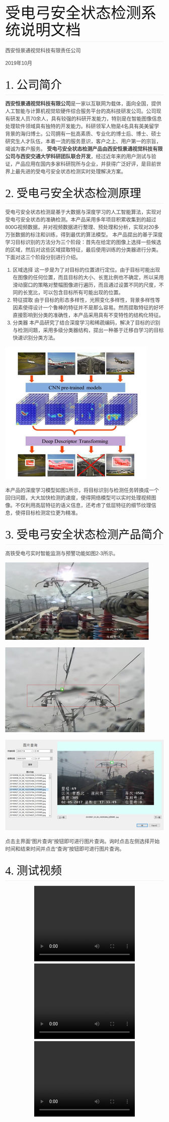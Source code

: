 <style>
body{
    margin: 0 auto;
    font-family: "Microsoft YaHei", arial,sans-serif;
    color: #444444;
    line-height: 1;
    padding: 30px;
}
@media screen and (min-width: 768px) {
    body {
        width: 748px;
        margin: 10px auto;
    }
}
h1, h2, h3, h4 {
    color: #111111;
    font-weight: 400;
    margin-top: 1em;
}

h1, h2, h3, h4, h5 {
	font-family: Georgia, Palatino, serif;
}
h1, h2, h3, h4, h5, p , dl{
    margin-bottom: 16px;
    padding: 0;
}
h1 {
    font-size: 48px;
    line-height: 54px;
}
h2 {
    font-size: 36px;
    line-height: 42px;
}
h1, h2 {
    border-bottom: 1px solid #EFEAEA;
    padding-bottom: 10px;
}
h3 {
    font-size: 24px;
    line-height: 30px;
}
h4 {
    font-size: 21px;
    line-height: 26px;
}
h5 {
    font-size: 18px;
    list-style: 23px;
}
a {
    color: #0099ff;
    margin: 0;
    padding: 0;
    vertical-align: baseline;
}
a:hover {
    text-decoration: none;
    color: #ff6600;
}
a:visited {
    /*color: purple;*/
}
ul, ol {
    padding: 0;
    padding-left: 24px;
    margin: 0;
}
li {
    line-height: 24px;
}
p, ul, ol {
    font-size: 16px;
    line-height: 24px;
}

ol ol, ul ol {
    list-style-type: lower-roman;
}

/*pre {
    padding: 0px 24px;
    max-width: 800px;
    white-space: pre-wrap;
}
code {
    font-family: Consolas, Monaco, Andale Mono, monospace;
    line-height: 1.5;
    font-size: 13px;
}*/

code, pre {
    border-radius: 3px;
    background-color:#f7f7f7;
    color: inherit;
}

code {
    font-family: Consolas, Monaco, Andale Mono, monospace;
    margin: 0 2px;
}

pre {
    line-height: 1.7em;
    overflow: auto;
    padding: 6px 10px;
    border-left: 5px solid #6CE26C;
}

pre > code {
    border: 0;
    display: inline;
    max-width: initial;
    padding: 0;
    margin: 0;
    overflow: initial;
    line-height: inherit;
    font-size: .85em;
    white-space: pre;
    background: 0 0;

}

code {
    color: #666555;
}


/** markdown preview plus 对于代码块的处理有些问题, 所以使用统一的颜色 */
/*code .keyword {
  color: #8959a8;
}

code .number {
  color: #f5871f;
}

code .comment {
  color: #998
}*/

aside {
    display: block;
    float: right;
    width: 390px;
}
blockquote {
    border-left:.5em solid #eee;
    padding: 0 0 0 2em;
    margin-left:0;
}
blockquote  cite {
    font-size:14px;
    line-height:20px;
    color:#bfbfbf;
}
blockquote cite:before {
    content: '\2014 \00A0';
}

blockquote p {
    color: #666;
}
hr {
    text-align: left;
    color: #999;
    height: 2px;
    padding: 0;
    margin: 16px 0;
    background-color: #e7e7e7;
    border: 0 none;
}

dl {
    padding: 0;
}

dl dt {
    padding: 10px 0;
    margin-top: 16px;
    font-size: 1em;
    font-style: italic;
    font-weight: bold;
}

dl dd {
    padding: 0 16px;
    margin-bottom: 16px;
}

dd {
    margin-left: 0;
}

/* Code below this line is copyright Twitter Inc. */

button,
input,
select,
textarea {
    font-size: 100%;
    margin: 0;
    vertical-align: baseline;
    *vertical-align: middle;
}
button, input {
    line-height: normal;
    *overflow: visible;
}
button::-moz-focus-inner, input::-moz-focus-inner {
    border: 0;
    padding: 0;
}
button,
input[type="button"],
input[type="reset"],
input[type="submit"] {
    cursor: pointer;
    -webkit-appearance: button;
}
input[type=checkbox], input[type=radio] {
    cursor: pointer;
}
/* override default chrome & firefox settings */
input:not([type="image"]), textarea {
    -webkit-box-sizing: content-box;
    -moz-box-sizing: content-box;
    box-sizing: content-box;
}

input[type="search"] {
    -webkit-appearance: textfield;
    -webkit-box-sizing: content-box;
    -moz-box-sizing: content-box;
    box-sizing: content-box;
}
input[type="search"]::-webkit-search-decoration {
    -webkit-appearance: none;
}
label,
input,
select,
textarea {
    font-family: "Helvetica Neue", Helvetica, Arial, sans-serif;
    font-size: 13px;
    font-weight: normal;
    line-height: normal;
    margin-bottom: 18px;
}
input[type=checkbox], input[type=radio] {
    cursor: pointer;
    margin-bottom: 0;
}
input[type=text],
input[type=password],
textarea,
select {
    display: inline-block;
    width: 210px;
    padding: 4px;
    font-size: 13px;
    font-weight: normal;
    line-height: 18px;
    height: 18px;
    color: #808080;
    border: 1px solid #ccc;
    -webkit-border-radius: 3px;
    -moz-border-radius: 3px;
    border-radius: 3px;
}
select, input[type=file] {
    height: 27px;
    line-height: 27px;
}
textarea {
    height: auto;
}
/* grey out placeholders */
:-moz-placeholder {
    color: #bfbfbf;
}
::-webkit-input-placeholder {
    color: #bfbfbf;
}
input[type=text],
input[type=password],
select,
textarea {
    -webkit-transition: border linear 0.2s, box-shadow linear 0.2s;
    -moz-transition: border linear 0.2s, box-shadow linear 0.2s;
    transition: border linear 0.2s, box-shadow linear 0.2s;
    -webkit-box-shadow: inset 0 1px 3px rgba(0, 0, 0, 0.1);
    -moz-box-shadow: inset 0 1px 3px rgba(0, 0, 0, 0.1);
    box-shadow: inset 0 1px 3px rgba(0, 0, 0, 0.1);
}
input[type=text]:focus, input[type=password]:focus, textarea:focus {
    outline: none;
    border-color: rgba(82, 168, 236, 0.8);
    -webkit-box-shadow: inset 0 1px 3px rgba(0, 0, 0, 0.1), 0 0 8px rgba(82, 168, 236, 0.6);
    -moz-box-shadow: inset 0 1px 3px rgba(0, 0, 0, 0.1), 0 0 8px rgba(82, 168, 236, 0.6);
    box-shadow: inset 0 1px 3px rgba(0, 0, 0, 0.1), 0 0 8px rgba(82, 168, 236, 0.6);
}
/* buttons */
button {
    display: inline-block;
    padding: 4px 14px;
    font-family: "Helvetica Neue", Helvetica, Arial, sans-serif;
    font-size: 13px;
    line-height: 18px;
    -webkit-border-radius: 4px;
    -moz-border-radius: 4px;
    border-radius: 4px;
    -webkit-box-shadow: inset 0 1px 0 rgba(255, 255, 255, 0.2), 0 1px 2px rgba(0, 0, 0, 0.05);
    -moz-box-shadow: inset 0 1px 0 rgba(255, 255, 255, 0.2), 0 1px 2px rgba(0, 0, 0, 0.05);
    box-shadow: inset 0 1px 0 rgba(255, 255, 255, 0.2), 0 1px 2px rgba(0, 0, 0, 0.05);
    background-color: #0064cd;
    background-repeat: repeat-x;
    background-image: -khtml-gradient(linear, left top, left bottom, from(#049cdb), to(#0064cd));
    background-image: -moz-linear-gradient(top, #049cdb, #0064cd);
    background-image: -ms-linear-gradient(top, #049cdb, #0064cd);
    background-image: -webkit-gradient(linear, left top, left bottom, color-stop(0%, #049cdb), color-stop(100%, #0064cd));
    background-image: -webkit-linear-gradient(top, #049cdb, #0064cd);
    background-image: -o-linear-gradient(top, #049cdb, #0064cd);
    background-image: linear-gradient(top, #049cdb, #0064cd);
    color: #fff;
    text-shadow: 0 -1px 0 rgba(0, 0, 0, 0.25);
    border: 1px solid #004b9a;
    border-bottom-color: #003f81;
    -webkit-transition: 0.1s linear all;
    -moz-transition: 0.1s linear all;
    transition: 0.1s linear all;
    border-color: #0064cd #0064cd #003f81;
    border-color: rgba(0, 0, 0, 0.1) rgba(0, 0, 0, 0.1) rgba(0, 0, 0, 0.25);
}
button:hover {
    color: #fff;
    background-position: 0 -15px;
    text-decoration: none;
}
button:active {
    -webkit-box-shadow: inset 0 3px 7px rgba(0, 0, 0, 0.15), 0 1px 2px rgba(0, 0, 0, 0.05);
    -moz-box-shadow: inset 0 3px 7px rgba(0, 0, 0, 0.15), 0 1px 2px rgba(0, 0, 0, 0.05);
    box-shadow: inset 0 3px 7px rgba(0, 0, 0, 0.15), 0 1px 2px rgba(0, 0, 0, 0.05);
}
button::-moz-focus-inner {
    padding: 0;
    border: 0;
}
table {
    *border-collapse: collapse; /* IE7 and lower */
    border-spacing: 0;
    width: 100%;
}
table {
    border: solid #ccc 1px;
    -moz-border-radius: 6px;
    -webkit-border-radius: 6px;
    border-radius: 6px;
    /*-webkit-box-shadow: 0 1px 1px #ccc;
    -moz-box-shadow: 0 1px 1px #ccc;
    box-shadow: 0 1px 1px #ccc;   */
}
table tr:hover {
    background: #fbf8e9;
    -o-transition: all 0.1s ease-in-out;
    -webkit-transition: all 0.1s ease-in-out;
    -moz-transition: all 0.1s ease-in-out;
    -ms-transition: all 0.1s ease-in-out;
    transition: all 0.1s ease-in-out;
}
table td, .table th {
    border-left: 1px solid #ccc;
    border-top: 1px solid #ccc;
    padding: 10px;
    text-align: left;
}

table th {
    background-color: #dce9f9;
    background-image: -webkit-gradient(linear, left top, left bottom, from(#ebf3fc), to(#dce9f9));
    background-image: -webkit-linear-gradient(top, #ebf3fc, #dce9f9);
    background-image:    -moz-linear-gradient(top, #ebf3fc, #dce9f9);
    background-image:     -ms-linear-gradient(top, #ebf3fc, #dce9f9);
    background-image:      -o-linear-gradient(top, #ebf3fc, #dce9f9);
    background-image:         linear-gradient(top, #ebf3fc, #dce9f9);
    /*-webkit-box-shadow: 0 1px 0 rgba(255,255,255,.8) inset;
    -moz-box-shadow:0 1px 0 rgba(255,255,255,.8) inset;
    box-shadow: 0 1px 0 rgba(255,255,255,.8) inset;*/
    border-top: none;
    text-shadow: 0 1px 0 rgba(255,255,255,.5);
    padding: 5px;
}

table td:first-child, table th:first-child {
    border-left: none;
}

table th:first-child {
    -moz-border-radius: 6px 0 0 0;
    -webkit-border-radius: 6px 0 0 0;
    border-radius: 6px 0 0 0;
}
table th:last-child {
    -moz-border-radius: 0 6px 0 0;
    -webkit-border-radius: 0 6px 0 0;
    border-radius: 0 6px 0 0;
}
table th:only-child{
    -moz-border-radius: 6px 6px 0 0;
    -webkit-border-radius: 6px 6px 0 0;
    border-radius: 6px 6px 0 0;
}
table tr:last-child td:first-child {
    -moz-border-radius: 0 0 0 6px;
    -webkit-border-radius: 0 0 0 6px;
    border-radius: 0 0 0 6px;
}
table tr:last-child td:last-child {
    -moz-border-radius: 0 0 6px 0;
    -webkit-border-radius: 0 0 6px 0;
    border-radius: 0 0 6px 0;
}
</style>
<title>受电弓安全状态检测系统说明文档</title>

# 受电弓安全状态检测系统说明文档

西安恒景通视觉科技有限责任公司

2019年10月

## 1. 公司简介

**西安恒景通视觉科技有限公司**是一家以互联网为载体，面向全国，提供人工智能与计算机视觉软硬件综合服务平台的高科技研发公司。公司现有研发人员70余人，具有较强的科研开发能力，特别是在智能图像信息处理软件领域具有独特的开发能力。科研领军人物是4名具有英美留学背景的海归博士。公司拥有一批高素质、专业化的博士后、博士、硕士研究生人才队伍，本着一流的服务意识，客户之上、用户第一的宗旨，竭诚为客户服务。
**受电弓安全状态检测产品由西安恒景通视觉科技有限公司与西安交通大学科研团队联合开发**，经过近年来的用户测试与验证，产品应用在国内多家科研院所与企业，并获得广泛好评，是目前世界上最先进的受电弓安全状态检测实时处理解决方案。

## 2. 受电弓安全状态检测原理

受电弓安全状态检测是基于大数据与深度学习的人工智能算法，实现对受电弓安全状态的准确检测。本产品采用多年项目积累收集到的超过800G视频数据，并对视频数据进行整理、预处理和分析，实现对20多万张数据的标注和训练，得到最优的算法模型。
本产品提出的基于深度学习目标识别的方法分为三个阶段：首先在给定的图像上选择一些候选的区域，然后对这些区域提取特征，最后使用训练的分类器进行分类。下面对这三个阶段分别进行介绍。

1) 区域选择
这一步是为了对目标的位置进行定位。由于目标可能出现在图像的任何位置，而且目标的大小、长宽比例也不确定，所以采用滑动窗口的策略对整幅图像进行遍历，而且通过设置不同的尺度，不同的长宽比，可以包含目标所有可能出现的位置。
2) 特征提取
由于目标的形态多样性，光照变化多样性，背景多样性等因素使得设计一个鲁棒的特征并不是那么容易。然而提取特征的好坏直接影响到分类的准确性，本产品采用具有不变特性的结构化特征。
3) 分类器
本产品研究了结合深度学习和稀疏编码，解决了目标的识别与检测问题，采用多级分类器结构，提出一种基于迁移自学习的目标快速识别分类方法。

![图1. 深度学习目标识别模型](./受电弓产品说明文档.files/受电弓产品说明文档868.png)

本产品的深度学习模型如图1所示，将目标识别与检测任务转换成一个回归问题，大大加快检测的速度，使得网络模型可以实时处理视频图像。不仅利用高层特征的语义信息，还考虑了低层特征的细节纹理信息，使得目标检测定位更为精准。

## 3. 受电弓安全状态检测产品简介

高铁受电弓实时智能监测与预警功能如图2-3所示。

![图2. 高铁受电弓监控画面](./受电弓产品说明文档.files/受电弓产品说明文档1035.png)

![图3. 高铁受电弓火花智能检测](./受电弓产品说明文档.files/受电弓产品说明文档1052.png)

![图4. 高铁受电弓火花智能检测与查询](./受电弓产品说明文档.files/受电弓产品说明文档1076.png)

点击主界面“图片查询”按钮即可进行图片查询。询时点击左侧选择开始时间和结束时间并点击“查询”按钮即可进行图片查询。

## 4. 测试视频

<p align="center">
<video width="320" height="240" controls="controls" style="text-align:center">
  <source src="./1.mp4" type="video/mp4" />
</video></br>
<video width="320" height="240" controls="controls"style="text-align:center">
  <source src="2.mp4" type="video/mp4" />
</video></br>
<video width="320" height="240" controls="controls" style="text-align:center">
  <source src="3.mp4" type="video/mp4" />
</video></br>
</p>
